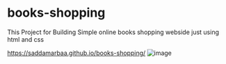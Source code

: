 # books-shopping
This Project for Building Simple online books shopping webside  just using html and css 


https://saddamarbaa.github.io/books-shopping/
![image](https://user-images.githubusercontent.com/51326421/101833136-1b455480-3b6b-11eb-8f2b-f015abc9a2a0.png)

